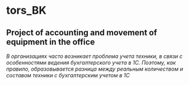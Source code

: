 # tors_BK
## Project of accounting and movement of equipment in the office
_В организациях часто возникает проблема учета техники,_
_в связи с особенностями ведения бухгалтерского учета в 1С. Поэтому, как правило, образовывается разница между реальным количеством и составом техники с бухгалтерским учетом в 1С_
